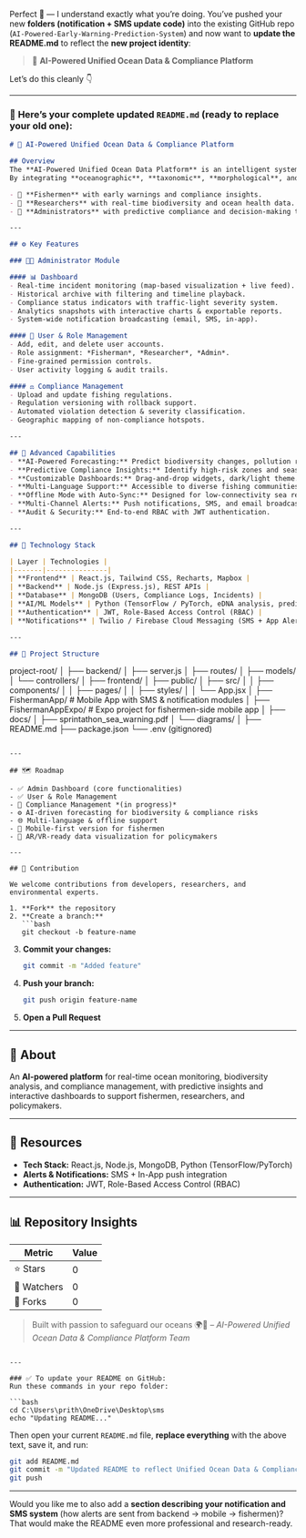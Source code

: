 Perfect 🌊 — I understand exactly what you’re doing.
You’ve pushed your new **folders (notification + SMS update code)** into the existing GitHub repo (`AI-Powered-Early-Warning-Prediction-System`) and now want to **update the README.md** to reflect the **new project identity**:

> 🌊 **AI-Powered Unified Ocean Data & Compliance Platform**

Let’s do this cleanly 👇

---

### 🧾 **Here’s your complete updated `README.md` (ready to replace your old one):**

```markdown
# 🌊 AI-Powered Unified Ocean Data & Compliance Platform

## Overview
The **AI-Powered Unified Ocean Data Platform** is an intelligent system designed to revolutionize ocean monitoring, compliance management, and decision support.  
By integrating **oceanographic**, **taxonomic**, **morphological**, and **environmental DNA (eDNA)** datasets, the platform empowers:

- 🎣 **Fishermen** with early warnings and compliance insights.  
- 🔬 **Researchers** with real-time biodiversity and ocean health data.  
- 🧭 **Administrators** with predictive compliance and decision-making tools.  

---

## ⚙️ Key Features

### 🧑‍💼 Administrator Module

#### 📊 Dashboard
- Real-time incident monitoring (map-based visualization + live feed).  
- Historical archive with filtering and timeline playback.  
- Compliance status indicators with traffic-light severity system.  
- Analytics snapshots with interactive charts & exportable reports.  
- System-wide notification broadcasting (email, SMS, in-app).  

#### 👥 User & Role Management
- Add, edit, and delete user accounts.  
- Role assignment: *Fisherman*, *Researcher*, *Admin*.  
- Fine-grained permission controls.  
- User activity logging & audit trails.  

#### ⚖️ Compliance Management
- Upload and update fishing regulations.  
- Regulation versioning with rollback support.  
- Automated violation detection & severity classification.  
- Geographic mapping of non-compliance hotspots.  

---

## 🧠 Advanced Capabilities
- **AI-Powered Forecasting:** Predict biodiversity changes, pollution risks, and fishing stock availability.  
- **Predictive Compliance Insights:** Identify high-risk zones and seasonal violation patterns.  
- **Customizable Dashboards:** Drag-and-drop widgets, dark/light theme.  
- **Multi-Language Support:** Accessible to diverse fishing communities.  
- **Offline Mode with Auto-Sync:** Designed for low-connectivity sea regions.  
- **Multi-Channel Alerts:** Push notifications, SMS, and email broadcasting.  
- **Audit & Security:** End-to-end RBAC with JWT authentication.  

---

## 🧩 Technology Stack

| Layer | Technologies |
|-------|---------------|
| **Frontend** | React.js, Tailwind CSS, Recharts, Mapbox |
| **Backend** | Node.js (Express.js), REST APIs |
| **Database** | MongoDB (Users, Compliance Logs, Incidents) |
| **AI/ML Models** | Python (TensorFlow / PyTorch, eDNA analysis, predictive analytics) |
| **Authentication** | JWT, Role-Based Access Control (RBAC) |
| **Notifications** | Twilio / Firebase Cloud Messaging (SMS + App Alerts) |

---

## 📁 Project Structure

```

project-root/
│
├── backend/
│   ├── server.js
│   ├── routes/
│   ├── models/
│   └── controllers/
│
├── frontend/
│   ├── public/
│   ├── src/
│   │   ├── components/
│   │   ├── pages/
│   │   ├── styles/
│   │   └── App.jsx
│
├── FishermanApp/          # Mobile App with SMS & notification modules
│
├── FishermanAppExpo/      # Expo project for fishermen-side mobile app
│
├── docs/
│   ├── sprintathon_sea_warning.pdf
│   └── diagrams/
│
├── README.md
├── package.json
└── .env  (gitignored)

````

---

## 🗺️ Roadmap

- ✅ Admin Dashboard (core functionalities)  
- ✅ User & Role Management  
- 🔄 Compliance Management *(in progress)*  
- ⚙️ AI-driven forecasting for biodiversity & compliance risks  
- 🌐 Multi-language & offline support  
- 📱 Mobile-first version for fishermen  
- 🧠 AR/VR-ready data visualization for policymakers  

---

## 🤝 Contribution

We welcome contributions from developers, researchers, and environmental experts.

1. **Fork** the repository  
2. **Create a branch:**  
   ```bash
   git checkout -b feature-name
````

3. **Commit your changes:**

   ```bash
   git commit -m "Added feature"
   ```
4. **Push your branch:**

   ```bash
   git push origin feature-name
   ```
5. **Open a Pull Request**

---

## 🧭 About

An **AI-powered platform** for real-time ocean monitoring, biodiversity analysis, and compliance management, with predictive insights and interactive dashboards to support fishermen, researchers, and policymakers.

---

## 🧰 Resources

* **Tech Stack:** React.js, Node.js, MongoDB, Python (TensorFlow/PyTorch)
* **Alerts & Notifications:** SMS + In-App push integration
* **Authentication:** JWT, Role-Based Access Control (RBAC)

---

## 📊 Repository Insights

| Metric      | Value |
| ----------- | ----- |
| ⭐ Stars     | 0     |
| 👀 Watchers | 0     |
| 🍴 Forks    | 0     |

> Built with passion to safeguard our oceans 🌍🌊
> *– AI-Powered Unified Ocean Data & Compliance Platform Team*

````

---

### ✅ To update your README on GitHub:
Run these commands in your repo folder:

```bash
cd C:\Users\prith\OneDrive\Desktop\sms
echo "Updating README..."
````

Then open your current `README.md` file, **replace everything** with the above text, save it, and run:

```bash
git add README.md
git commit -m "Updated README to reflect Unified Ocean Data & Compliance Platform"
git push
```

---

Would you like me to also add a **section describing your notification and SMS system** (how alerts are sent from backend → mobile → fishermen)?
That would make the README even more professional and research-ready.
